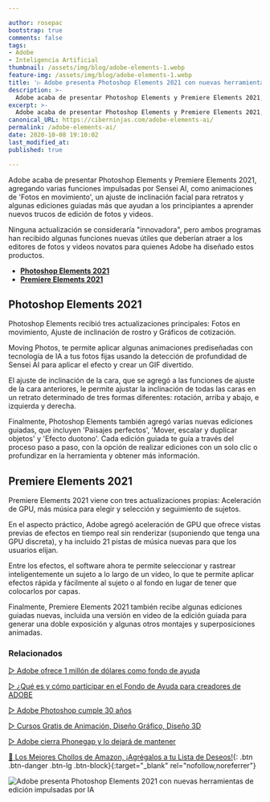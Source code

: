 ```yaml
---

author: rosepac
bootstrap: true
comments: false
tags:
- Adobe
- Inteligencia Artificial
thumbnail: /assets/img/blog/adobe-elements-1.webp
feature-img: /assets/img/blog/adobe-elements-1.webp
title: '▷ Adobe presenta Photoshop Elements 2021 con nuevas herramientas de edición impulsadas por IA'
description: >-
  Adobe acaba de presentar Photoshop Elements y Premiere Elements 2021, agregando varias funciones impulsadas por Sensei AI como animaciones de fotos en movimiento.
excerpt: >-
  Adobe acaba de presentar Photoshop Elements y Premiere Elements 2021, agregando varias funciones impulsadas por Sensei AI como animaciones de fotos en movimiento.
canonical_URL: https://ciberninjas.com/adobe-elements-ai/
permalink: /adobe-elements-ai/
date: 2020-10-08 19:10:02
last_modified_at: 
published: true

---
```


Adobe acaba de presentar Photoshop Elements y Premiere Elements 2021, agregando varias funciones impulsadas por Sensei AI, como animaciones de 'Fotos en movimiento', un ajuste de inclinación facial para retratos y algunas ediciones guiadas más que ayudan a los principiantes a aprender nuevos trucos de edición de fotos y videos.

Ninguna actualización se consideraría "innovadora", pero ambos programas han recibido algunas funciones nuevas útiles que deberían atraer a los editores de fotos y videos novatos para quienes Adobe ha diseñado estos productos.

- [**Photoshop Elements 2021**](#photoshop-elements-2021)
- [**Premiere Elements 2021**](#premiere-elements-2021)

## **Photoshop Elements 2021**

Photoshop Elements recibió tres actualizaciones principales: Fotos en movimiento, Ajuste de inclinación de rostro y Gráficos de cotización.

Moving Photos, te permite aplicar algunas animaciones prediseñadas con tecnología de IA a tus fotos fijas usando la detección de profundidad de Sensei AI para aplicar el efecto y crear un GIF divertido.

El ajuste de inclinación de la cara, que se agregó a las funciones de ajuste de la cara anteriores, le permite ajustar la inclinación de todas las caras en un retrato determinado de tres formas diferentes: rotación, arriba y abajo, e izquierda y derecha.

Finalmente, Photoshop Elements también agregó varias nuevas ediciones guiadas, que incluyen 'Paisajes perfectos', 'Mover, escalar y duplicar objetos' y 'Efecto duotono'. Cada edición guiada te guía a través del proceso paso a paso, con la opción de realizar ediciones con un solo clic o profundizar en la herramienta y obtener más información.

## **Premiere Elements 2021**

Premiere Elements 2021 viene con tres actualizaciones propias: Aceleración de GPU, más música para elegir y selección y seguimiento de sujetos.

En el aspecto práctico, Adobe agregó aceleración de GPU que ofrece vistas previas de efectos en tiempo real sin renderizar (suponiendo que tenga una GPU discreta), y ha incluido 21 pistas de música nuevas para que los usuarios elijan.

Entre los efectos, el software ahora te permite seleccionar y rastrear inteligentemente un sujeto a lo largo de un vídeo, lo que te permite aplicar efectos rápida y fácilmente al sujeto o al fondo en lugar de tener que colocarlos por capas.

Finalmente, Premiere Elements 2021 también recibe algunas ediciones guiadas nuevas, incluida una versión en video de la edición guiada para generar una doble exposición y algunas otros montajes y superposiciones animadas.

### **Relacionados** <!-- omit in toc -->

[▷ Adobe ofrece 1 millón de dólares como fondo de ayuda](https://ciberninjas.com/adobe-fondo-creadores/)

[▷ ¿Qué es y cómo participar en el Fondo de Ayuda para creadores de ADOBE](https://ciberninjas.com/fondo-ayuda-creadores-adobe/)

[▷ Adobe Photoshop cumple 30 años](https://ciberninjas.com/cumpleanos-photoshop-cambios-e-inteligencia-artificial/)

[▷ Cursos Gratis de Animación, Diseño Gráfico, Diseño 3D](https://ciberninjas.com/cursos-animacion-diseno/)

[▷ Adobe cierra Phonegap y lo dejará de mantener](https://ciberninjas.com/cierra-adobe-phonegap-y-build/)

[🛒 Los Mejores Chollos de Amazon, ¡Agrégalos a tu Lista de Deseos!](/amazon/ "Los Mejores Chollos de Amazon, Ofertas Flash, Black Monday y Amazon Prime Day"){: .btn .btn-danger .btn-lg .btn-block}{:target="_blank" rel="nofollow,noreferrer"}

![Adobe presenta Photoshop Elements 2021 con nuevas herramientas de edición impulsadas por IA](/assets/img/blog/adobe-elements-1.webp "Adobe presenta Photoshop Elements 2021 con nuevas herramientas de edición impulsadas por IA")